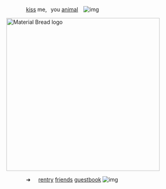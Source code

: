 ⠀⠀⠀⠀⠀[kiss](https://open.spotify.com/track/3SRngdnXshmXPkqYLBfqiV?si=cSarq3sgT1eHhkoKDIXvIQ) me,⠀you [animal](https://open.spotify.com/track/3SRngdnXshmXPkqYLBfqiV?si=cSarq3sgT1eHhkoKDIXvIQ)⠀ ![img](https://64.media.tumblr.com/8ccc4eb654cb479ac29b1ebd9efbeb2f/c74de60fc71203bc-e4/s75x75_c1/6d0137ecce59c133b902f08048acdbb2dc4ed333.gifv)
<p align="left">
    <img width="400" src="https://media.discordapp.net/attachments/1028662831094173707/1220904795486027906/Untitled56_20240323091935.png?ex=6610a332&is=65fe2e32&hm=3b740be12af925c1169457821c263b724f47553d5778a2ba00375c52eff317c0&" alt="Material Bread logo">
	
⠀⠀⠀⠀⠀➜⠀⠀[rentry](https://rentry.co/zen0researcher) [friends](https://rentry.co/akapatients) [guestbook](https://zheathbed.123guestbook.com/)  ![img](https://64.media.tumblr.com/cfab951e03cb2d3210e5b879b3ac5c7e/b55b2416bafcc208-fb/s75x75_c1/7f6d1536414797571133f47cc6e891a469a7b51b.gifv)



